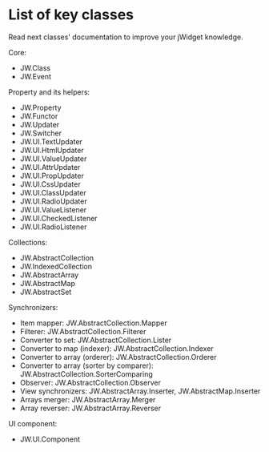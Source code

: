 ﻿# List of key classes

Read next classes' documentation to improve your jWidget knowledge.

Core:

- JW.Class
- JW.Event

Property and its helpers:

- JW.Property
- JW.Functor
- JW.Updater
- JW.Switcher
- JW.UI.TextUpdater
- JW.UI.HtmlUpdater
- JW.UI.ValueUpdater
- JW.UI.AttrUpdater
- JW.UI.PropUpdater
- JW.UI.CssUpdater
- JW.UI.ClassUpdater
- JW.UI.RadioUpdater
- JW.UI.ValueListener
- JW.UI.CheckedListener
- JW.UI.RadioListener

Collections:

- JW.AbstractCollection
- JW.IndexedCollection
- JW.AbstractArray
- JW.AbstractMap
- JW.AbstractSet

Synchronizers:

- Item mapper: JW.AbstractCollection.Mapper
- Filterer: JW.AbstractCollection.Filterer
- Converter to set: JW.AbstractCollection.Lister
- Converter to map (indexer): JW.AbstractCollection.Indexer
- Converter to array (orderer): JW.AbstractCollection.Orderer
- Converter to array (sorter by comparer): JW.AbstractCollection.SorterComparing
- Observer: JW.AbstractCollection.Observer
- View synchronizers: JW.AbstractArray.Inserter, JW.AbstractMap.Inserter
- Arrays merger: JW.AbstractArray.Merger
- Array reverser: JW.AbstractArray.Reverser

UI component:

- JW.UI.Component
